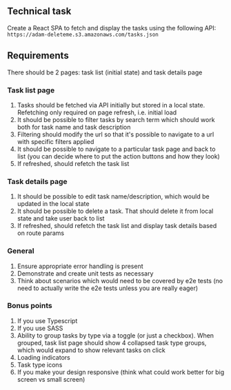 ## Technical task

Create a React SPA to fetch and display the tasks using the following API: `https://adam-deleteme.s3.amazonaws.com/tasks.json`

## Requirements

There should be 2 pages: task list (initial state) and task details page

### Task list page

1. Tasks should be fetched via API initially but stored in a local state. Refetching only required on page refresh, i.e. initial load
1. It should be possible to filter tasks by search term which should work both for task name and task description
1. Filtering should modify the url so that it's possible to navigate to a url with specific filters applied
1. It should be possible to navigate to a particular task page and back to list (you can decide where to put the action buttons and how they look)
1. If refreshed, should refetch the task list

### Task details page

1. It should be possible to edit task name/description, which would be updated in the local state
1. It should be possible to delete a task. That should delete it from local state and take user back to list
1. If refreshed, should refetch the task list and display task details based on route params

### General

1. Ensure appropriate error handling is present
1. Demonstrate and create unit tests as necessary
1. Think about scenarios which would need to be covered by e2e tests (no need to actually write the e2e tests unless you are really eager)

### Bonus points

1. If you use Typescript
1. If you use SASS
1. Ability to group tasks by type via a toggle (or just a checkbox). When grouped, task list page should show 4 collapsed task type groups, which would expand to show relevant tasks on click
1. Loading indicators
1. Task type icons
1. If you make your design responsive (think what could work better for big screen vs small screen)

